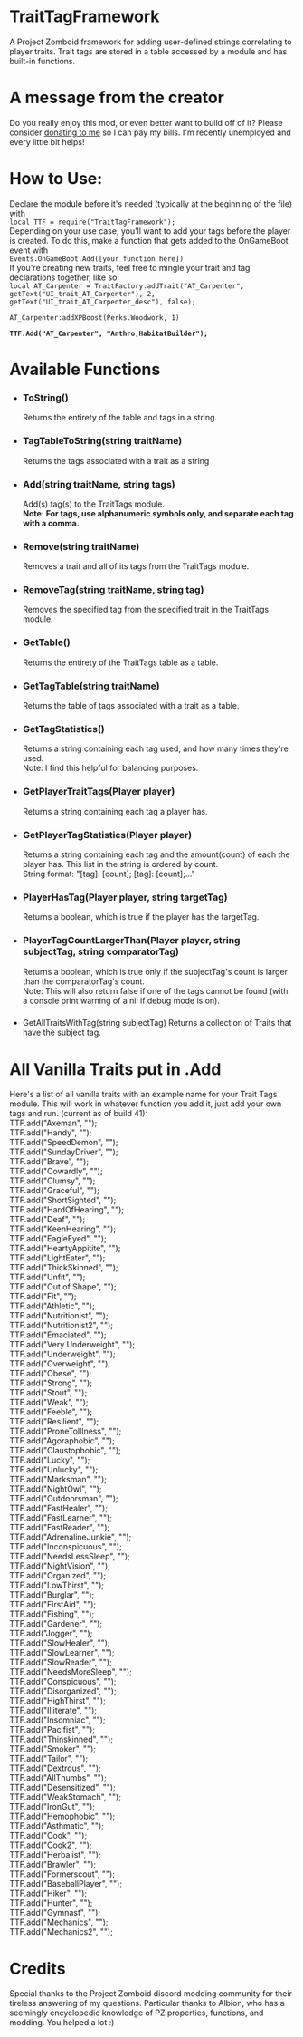 # TraitTagFramework
A Project Zomboid framework for adding user-defined strings correlating to player traits. Trait tags are stored in a table accessed by a module and has built-in functions.
<h1>A message from the creator</h1>
Do you really enjoy this mod, or even better want to build off of it? Please consider <a href="https://ko-fi.com/badonnthedeer">donating to me</a> so I can pay my bills. I'm recently unemployed and every little bit helps!
<h1>How to Use:</h1>
Declare the module before it's needed (typically at the beginning of the file) with<br>
<code>local TTF = require("TraitTagFramework");</code><br>
Depending on your use case, you'll want to add your tags before the player is created. To do this, make a function that gets added to the OnGameBoot event with<br>
<code>Events.OnGameBoot.Add([your function here])</code><br>
If you're creating new traits, feel free to mingle  your trait and tag declarations together, like so:<br>
<code>local AT_Carpenter = TraitFactory.addTrait("AT_Carpenter", getText("UI_trait_AT_Carpenter"), 2, getText("UI_trait_AT_Carpenter_desc"), false);<br>
AT_Carpenter:addXPBoost(Perks.Woodwork, 1)<br>
<strong>TTF.Add("AT_Carpenter", "Anthro,HabitatBuilder");</strong></code>
<h1>Available Functions</h1>
<ul>
<li><h3>ToString()</h3>
Returns the entirety of the table and tags in a string.</li>
<li><h3>TagTableToString(string traitName)</h3>
Returns the tags associated with a trait as a string</li>
<li><h3>Add(string traitName, string tags)</h3>
Add(s) tag(s) to the TraitTags module.<br>
<strong>Note: For tags, use alphanumeric symbols only, and separate each tag with a comma.</strong>
</li>
<li><h3>Remove(string traitName)</h3>
Removes a trait and all of its tags from the TraitTags module.
</li>
<li><h3>RemoveTag(string traitName, string tag)</h3>
Removes the specified tag from the specified trait in the TraitTags module.
</li>
<li><h3>GetTable()</h3>
Returns the entirety of the TraitTags table as a table.
</li>
<li><h3>GetTagTable(string traitName)</h3>
Returns the table of tags associated with a trait as a table.
</li>
<li><h3>GetTagStatistics()</h3>
Returns a string containing each tag used, and how many times they're used.<br>
Note: I find this helpful for balancing purposes.
</li>
<li><h3>GetPlayerTraitTags(Player player)</h3>
Returns a string containing each tag a player has.<br>
</li>
<li><h3>GetPlayerTagStatistics(Player player)</h3>
Returns a string containing each tag and the amount(count) of each the player has. This list in the string is ordered by count.<br>
String format: "[tag]: [count]; [tag]: [count];..."
</li>
<li><h3>PlayerHasTag(Player player, string targetTag)</h3>
Returns a boolean, which is true if the player has the targetTag.
</li>
<li><h3>PlayerTagCountLargerThan(Player player, string subjectTag, string comparatorTag)</h3>
Returns a boolean, which is true only if the subjectTag's count is larger than the comparatorTag's count.<br>
Note: This will also return false if one of the tags cannot be found (with a console print warning of a nil if debug mode is on).
</li>
<li><h3></h3>GetAllTraitsWithTag(string subjectTag)</h3>
Returns a collection of Traits that have the subject tag.
</li>
</ul>
<h1>All Vanilla Traits put in .Add</h1>
Here's a list of all vanilla traits with an example name for your Trait Tags module. This will work in whatever function you add it,
just add your own tags and run. (current as of build 41):
<br>TTF.add("Axeman", "");
<br>TTF.add("Handy", "");
<br>TTF.add("SpeedDemon", "");
<br>TTF.add("SundayDriver", "");
<br>TTF.add("Brave", "");
<br>TTF.add("Cowardly", "");
<br>TTF.add("Clumsy", "");
<br>TTF.add("Graceful", "");
<br>TTF.add("ShortSighted", "");
<br>TTF.add("HardOfHearing", "");
<br>TTF.add("Deaf", "");
<br>TTF.add("KeenHearing", "");
<br>TTF.add("EagleEyed", "");
<br>TTF.add("HeartyAppitite", "");
<br>TTF.add("LightEater", "");
<br>TTF.add("ThickSkinned", "");
<br>TTF.add("Unfit", "");
<br>TTF.add("Out of Shape", "");
<br>TTF.add("Fit", "");
<br>TTF.add("Athletic", "");
<br>TTF.add("Nutritionist", "");
<br>TTF.add("Nutritionist2", "");
<br>TTF.add("Emaciated", "");
<br>TTF.add("Very Underweight", "");
<br>TTF.add("Underweight", "");
<br>TTF.add("Overweight", "");
<br>TTF.add("Obese", "");
<br>TTF.add("Strong", "");
<br>TTF.add("Stout", "");
<br>TTF.add("Weak", "");
<br>TTF.add("Feeble", "");
<br>TTF.add("Resilient", "");
<br>TTF.add("ProneToIllness", "");
<br>TTF.add("Agoraphobic", "");
<br>TTF.add("Claustophobic", "");
<br>TTF.add("Lucky", "");
<br>TTF.add("Unlucky", "");
<br>TTF.add("Marksman", "");
<br>TTF.add("NightOwl", "");
<br>TTF.add("Outdoorsman", "");
<br>TTF.add("FastHealer", "");
<br>TTF.add("FastLearner", "");
<br>TTF.add("FastReader", "");
<br>TTF.add("AdrenalineJunkie", "");
<br>TTF.add("Inconspicuous", "");
<br>TTF.add("NeedsLessSleep", "");
<br>TTF.add("NightVision", "");
<br>TTF.add("Organized", "");
<br>TTF.add("LowThirst", "");
<br>TTF.add("Burglar", "");
<br>TTF.add("FirstAid", "");
<br>TTF.add("Fishing", "");
<br>TTF.add("Gardener", "");
<br>TTF.add("Jogger", "");
<br>TTF.add("SlowHealer", "");
<br>TTF.add("SlowLearner", "");
<br>TTF.add("SlowReader", "");
<br>TTF.add("NeedsMoreSleep", "");
<br>TTF.add("Conspicuous", "");
<br>TTF.add("Disorganized", "");
<br>TTF.add("HighThirst", "");
<br>TTF.add("Illiterate", "");
<br>TTF.add("Insomniac", "");
<br>TTF.add("Pacifist", "");
<br>TTF.add("Thinskinned", "");
<br>TTF.add("Smoker", "");
<br>TTF.add("Tailor", "");
<br>TTF.add("Dextrous", "");
<br>TTF.add("AllThumbs", "");
<br>TTF.add("Desensitized", "");
<br>TTF.add("WeakStomach", "");
<br>TTF.add("IronGut", "");
<br>TTF.add("Hemophobic", "");
<br>TTF.add("Asthmatic", "");
<br>TTF.add("Cook", "");
<br>TTF.add("Cook2", "");
<br>TTF.add("Herbalist", "");
<br>TTF.add("Brawler", "");
<br>TTF.add("Formerscout", "");
<br>TTF.add("BaseballPlayer", "");
<br>TTF.add("Hiker", "");
<br>TTF.add("Hunter", "");
<br>TTF.add("Gymnast", "");
<br>TTF.add("Mechanics", "");
<br>TTF.add("Mechanics2", "");
<h1>Credits</h1>
Special thanks to the Project Zomboid discord modding community for their tireless answering of my questions. Particular thanks to Albion, who has a seemingly encyclopedic knowledge of PZ properties, functions, and modding. You helped a lot :)
